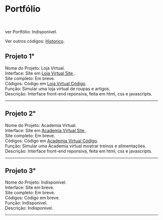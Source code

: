 <h1> Portfólio</h1>

<br>

ver Portfólio: Indisponivel.<br>

Ver outros códigos: <a href='https://github.com/Rodolfo-desenvolve/python-desktop'>Historico</a>.<br>

<h2>Projeto 1°</h2>

Nome do Projeto: Loja Virtual. <br>
Interface: Site em  <a href='https://rodolfo-desenvolve.github.io/Loja_virtual/'>Loja Virtual Site </a>. <br>
Site completo: Em breve.<br>
Códigos: Código em  <a href='https://github.com/Rodolfo-desenvolve/Loja_virtual'>Loja Virtual Código</a>. <br>
Função: Simular uma loja virtual de roupas e artigos. <br>
Descrição: Interface front-end reponsiva, feita em html, css e javascripts.

<hr>

<h2>Projeto 2°</h2>

Nome do Projeto: Academia Virtual. <br>
Interface: Site em <a href='https://rodolfo-desenvolve.github.io/Loja_virtual/'>Academia Virtual Site </a>. <br>
Site completo: Em breve.<br>
Códigos: Código em <a href='https://github.com/Rodolfo-desenvolve/Loja_virtual'>Academia Virtual Código</a>. <br>
Função: Simular uma Academia virtual mostrar treinos e alimentações.<br>
Descrição: Interface front-end reponsiva, feita em html, css e javascripts.

<hr>

<h2>Projeto 3°</h2>

Nome do Projeto: Indisponivel. <br>
Interface: Site em breve. <br>
Site completo: Em breve.<br>
Códigos: Código em breve. <br>
Função: Indisponivel.<br>
Descrição: Indisponivel.<br>

<hr>
